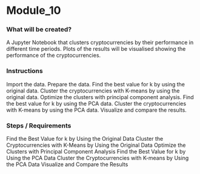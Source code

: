 # Module_10

### What will be created? 

A Jupyter Notebook that clusters cryptocurrencies by their performance in different time periods. Plots of the results will be visualised showing the performance of the cryptocurrencies.

### Instructions

Import the data.
Prepare the data.
Find the best value for k by using the original data.
Cluster the cryptocurrencies with K-means by using the original data.
Optimize the clusters with principal component analysis.
Find the best value for k by using the PCA data.
Cluster the cryptocurrencies with K-means by using the PCA data.
Visualize and compare the results.

### Steps / Requirements

Find the Best Value for k by Using the Original Data
Cluster the Cryptocurrencies with K-Means by Using the Original Data
Optimize the Clusters with Principal Component Analysis
Find the Best Value for k by Using the PCA Data
Cluster the Cryptocurrencies with K-means by Using the PCA Data
Visualize and Compare the Results
